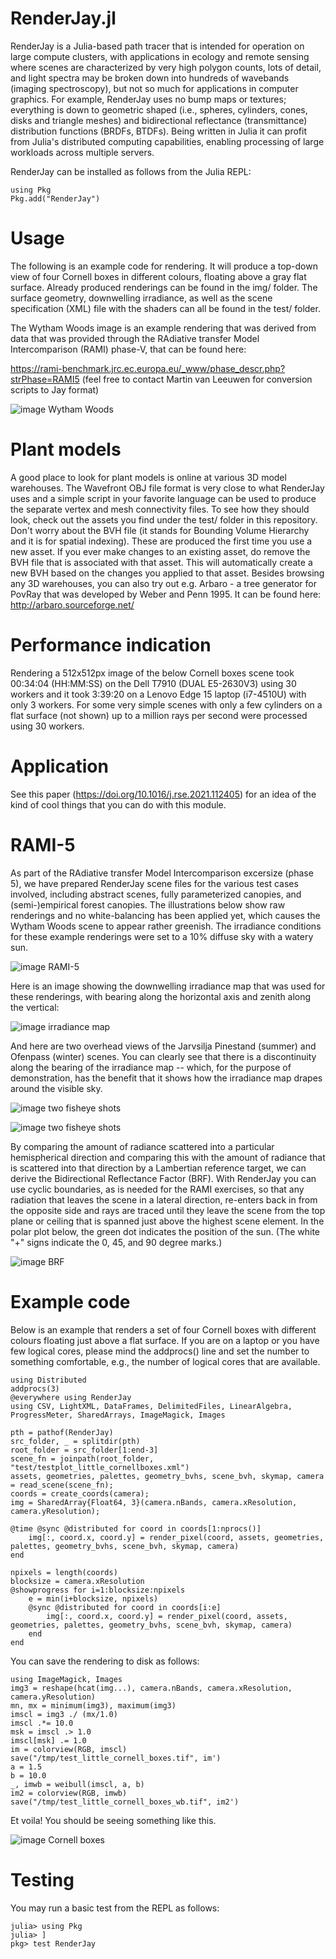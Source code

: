 # RenderJay.jl

RenderJay is a Julia-based path tracer that is intended for operation on large compute clusters, with applications in ecology and remote sensing where scenes are characterized by very high polygon counts, lots of detail, and light spectra may be broken down into hundreds of wavebands (imaging spectroscopy), but not so much for applications in computer graphics. For example, RenderJay uses no bump maps or textures; everything is down to geometric shaped (i.e., spheres, cylinders, cones, disks and triangle meshes) and bidirectional reflectance (transmittance) distribution functions (BRDFs, BTDFs). Being written in Julia it can profit from Julia's distributed computing capabilities, enabling processing of large workloads across multiple servers.

RenderJay can be installed as follows from the Julia REPL:

```
using Pkg
Pkg.add("RenderJay")
```

# Usage

The following is an example code for rendering. It will produce a top-down view of four Cornell boxes in different colours, floating above a gray flat surface. Already produced renderings can be found in the img/ folder. The surface geometry, downwelling irradiance, as well as the scene specification (XML) file with the shaders can all be found in the test/ folder.

The Wytham Woods image is an example rendering that was derived from data that was provided through the RAdiative transfer Model Intercomparison (RAMI) phase-V, that can be found here:

https://rami-benchmark.jrc.ec.europa.eu/_www/phase_descr.php?strPhase=RAMI5
(feel free to contact Martin van Leeuwen for conversion scripts to Jay format)


![image Wytham Woods](https://github.com/martinvanleeuwen/RenderJay.jl/blob/main/img/wytham.png)


# Plant models

A good place to look for plant models is online at various 3D model warehouses. The Wavefront OBJ file format is very close to what RenderJay uses and a simple script in your favorite language can be used to produce the separate vertex and mesh connectivity files. To see how they should look, check out the assets you find under the test/ folder in this repository. Don't worry about the BVH file (it stands for Bounding Volume Hierarchy and it is for spatial indexing). These are produced the first time you use a new asset. If you ever make changes to an existing asset, do remove the BVH file that is associated with that asset. This will automatically create a new BVH based on the changes you applied to that asset. Besides browsing any 3D warehouses, you can also try out e.g. Arbaro - a tree generator for PovRay that was developed by Weber and Penn 1995. It can be found here: http://arbaro.sourceforge.net/


# Performance indication

Rendering a 512x512px image of the below Cornell boxes scene took 00:34:04 (HH:MM:SS) on the Dell T7910 (DUAL E5-2630V3) using 30 workers and it took 3:39:20 on a Lenovo Edge 15 laptop (i7-4510U) with only 3 workers. For some very simple scenes with only a few cylinders on a flat surface (not shown) up to a million rays per second were processed using 30 workers.


# Application

See this paper (https://doi.org/10.1016/j.rse.2021.112405) for an idea of the kind of cool things that you can do with this module.


# RAMI-5

As part of the RAdiative transfer Model Intercomparison excersize (phase 5), we have prepared RenderJay scene files for the various test cases involved, including abstract scenes, fully parameterized canopies, and (semi-)empirical forest canopies. The illustrations below show raw renderings and no white-balancing has been applied yet, which causes the Wytham Woods scene to appear rather greenish. The irradiance conditions for these example renderings were set to a 10% diffuse sky with a watery sun.

![image RAMI-5](https://github.com/martinvanleeuwen/RenderJay.jl/blob/main/img/rami5_test.png)

Here is an image showing the downwelling irradiance map that was used for these renderings, with bearing along the horizontal axis and zenith along the vertical:

![image irradiance map](https://github.com/martinvanleeuwen/RenderJay.jl/blob/main/img/power32_ambient0_diffuse10.png)

And here are two overhead views of the Jarvsilja Pinestand (summer) and Ofenpass (winter) scenes. You can clearly see that there is a discontinuity along the bearing of the irradiance map -- which, for the purpose of demonstration, has the benefit that it shows how the irradiance map drapes around the visible sky.

![image two fisheye shots](https://github.com/martinvanleeuwen/RenderJay.jl/blob/main/img/fisheyes.png)

![image two fisheye shots](https://github.com/martinvanleeuwen/RenderJay.jl/blob/main/img/fisheyes_enhanced.png)

By comparing the amount of radiance scattered into a particular hemispherical direction and comparing this with the amount of radiance that is scattered into that direction by a Lambertian reference target, we can derive the Bidirectional Reflectance Factor (BRF). With RenderJay you can use cyclic boundaries, as is needed for the RAMI exercises, so that any radiation that leaves the scene in a lateral direction, re-enters back in from the opposite side and rays are traced until they leave the scene from the top plane or ceiling that is spanned just above the highest scene element. In the polar plot below, the green dot indicates the position of the sun. (The white "+" signs indicate the 0, 45, and 90 degree marks.)

![image BRF](https://github.com/martinvanleeuwen/RenderJay.jl/blob/main/img/HET28_DIS_D2D_BRF.png)


# Example code

Below is an example that renders a set of four Cornell boxes with different colours floating just above a flat surface. If you are on a laptop or you have few logical cores, please mind the addprocs() line and set the number to something comfortable, e.g., the number of logical cores that are available.

```
using Distributed
addprocs(3)
@everywhere using RenderJay
using CSV, LightXML, DataFrames, DelimitedFiles, LinearAlgebra, ProgressMeter, SharedArrays, ImageMagick, Images

pth = pathof(RenderJay)
src_folder, _ = splitdir(pth)
root_folder = src_folder[1:end-3]
scene_fn = joinpath(root_folder, "test/testplot_little_cornellboxes.xml")
assets, geometries, palettes, geometry_bvhs, scene_bvh, skymap, camera = read_scene(scene_fn);
coords = create_coords(camera);
img = SharedArray{Float64, 3}(camera.nBands, camera.xResolution, camera.yResolution);

@time @sync @distributed for coord in coords[1:nprocs()]
    img[:, coord.x, coord.y] = render_pixel(coord, assets, geometries, palettes, geometry_bvhs, scene_bvh, skymap, camera)
end

npixels = length(coords)
blocksize = camera.xResolution
@showprogress for i=1:blocksize:npixels
    e = min(i+blocksize, npixels)
    @sync @distributed for coord in coords[i:e]
        img[:, coord.x, coord.y] = render_pixel(coord, assets, geometries, palettes, geometry_bvhs, scene_bvh, skymap, camera)
    end
end
```

You can save the rendering to disk as follows:

```
using ImageMagick, Images
img3 = reshape(hcat(img...), camera.nBands, camera.xResolution, camera.yResolution)
mn, mx = minimum(img3), maximum(img3)
imscl = img3 ./ (mx/1.0)
imscl .*= 10.0
msk = imscl .> 1.0
imscl[msk] .= 1.0
im = colorview(RGB, imscl)
save("/tmp/test_little_cornell_boxes.tif", im')
a = 1.5
b = 10.0
_, imwb = weibull(imscl, a, b)
im2 = colorview(RGB, imwb)
save("/tmp/test_little_cornell_boxes_wb.tif", im2')
```

Et voila! You should be seeing something like this.

![image Cornell boxes](https://github.com/martinvanleeuwen/RenderJay.jl/blob/main/img/test_little_cornell_boxes_wb_crop.png)

# Testing

You may run a basic test from the REPL as follows:

```
julia> using Pkg
julia> ]
pkg> test RenderJay
```

